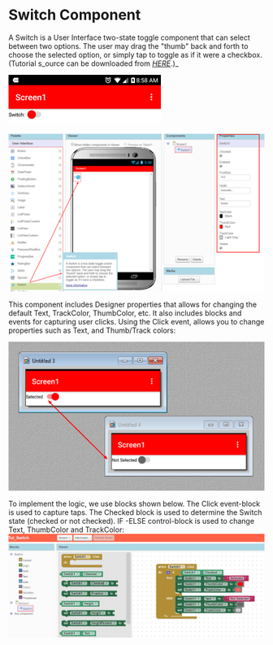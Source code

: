 # Switch Component

A Switch is a User Interface two-state toggle component that can select between two options. The user may drag the "thumb" back and forth to choose the selected option, or simply tap to toggle as if it were a checkbox. \(Tutorial s_ource can be downloaded from _[_HERE_](http://AppyBuilder.com/tutorials/switch/Tut_Switch.aia)_.\)_

![](/assets/tutSwitch3.png)

![](/assets/tutSwitch1.png)

This component includes Designer properties that allows for changing the default Text, TrackColor, ThumbColor, etc. It also includes blocks and events for capturing user clicks. Using the Click event, allows you to change properties such as Text, and Thumb/Track colors:

![](/assets/tutSwitch5.png)

To implement the logic, we use blocks shown below. The Click event-block is used to capture taps. The Checked block is used to determine the Switch state \(checked or not checked\). IF -ELSE control-block is used to change Text, ThumbColor and TrackColor:![](/assets/tutSwitch4.png)

